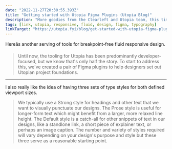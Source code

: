 ```yaml
---
date: "2022-11-27T20:30:55.393Z"
title: "Getting started with Utopia Figma Plugins (Utopia Blog)"
description: "More goodies from the Clearleft and Utopia team, this time providing Figma tooling for designers"
tags: [link, utopia, responsive, fluid, design, figma, typography]
linkTarget: "https://utopia.fyi/blog/get-started-with-utopia-figma-plugins/"
---
```

Hereâs another serving of tools for breakpoint-free fluid responsive design.

> Until now, the tooling for Utopia has been predominantly developer-focused, but we know that's only half the story. To start to address this, we've created a pair of Figma plugins to help designers set out Utopian project foundations.
---

I also really like the idea of having three sets of type styles for both defined viewport sizes.

> We typically use a Strong style for headings and other text that we want to visually punctuate our designs. The Prose style is useful for longer-form text which might benefit from a larger, more relaxed line height. The Default style is a catch-all for other snippets of text in our designs, like a standlone link, a short piece of explainer text, or perhaps an image caption. The number and variety of styles required will vary depending on your design's purpose and style but these three serve as a reasonable starting point.
